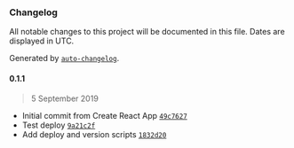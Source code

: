 ### Changelog

All notable changes to this project will be documented in this file. Dates are displayed in UTC.

Generated by [`auto-changelog`](https://github.com/CookPete/auto-changelog).

#### 0.1.1

> 5 September 2019

- Initial commit from Create React App [`49c7627`](https://github.com/louisgv/taimu.ga/commit/49c7627024b91fcced58e666b99320c92eae7aea)
- Test deploy [`9a21c2f`](https://github.com/louisgv/taimu.ga/commit/9a21c2f926eda95904e7bdf7c9d2f283988be203)
- Add deploy and version scripts [`1832d20`](https://github.com/louisgv/taimu.ga/commit/1832d2044fa041d5fbc39b318949455ad7928b51)
